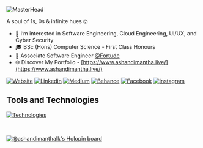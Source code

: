 ![MasterHead](https://mir-s3-cdn-cf.behance.net/project_modules/max_1200/81bb4b165684019.640b6038d133e.gif)

A soul of 1s, 0s & infinite hues 🤓

<!--<h1 align="center">
  Hello!!
  <img src="https://media.giphy.com/media/hvRJCLFzcasrR4ia7z/giphy.gif" width="30px"/>
  I'm Ashan Dimantha.
</h1>-->

- 👀 I’m interested in Software Engineering, Cloud Engineering, UI/UX, and Cyber Security
- 🎓 BSc (Hons) Computer Science - First Class Honours
- 🏢 Associate Software Engineer [@Fortude](https://fortude.co/)
- 🌐 Discover My Portfolio -  [https://www.ashandimantha.live/](https://www.ashandimantha.live/)


<!-- <div align="right"><h5>Connect WIth Me On</h5>
   <a href="https://www.linkedin.com/in/ashandimanthalk/">
    <img src="https://img.shields.io/badge/LinkedIn-blue?style=for-the-badge&logo=linkedin&logoColor=white" alt="LinkedIn Badge"/> -->
    


 [![Website](https://img.shields.io/badge/Portfolio-255E63?style=for-the-badge&logo=About.me&logoColor=white)](https://www.ashandimantha.live/)
  [![Linkedin](https://img.shields.io/badge/LinkedIn-0077B5?style=for-the-badge&logo=linkedin&logoColor=white)](https://www.linkedin.com/in/ashandimanthalk/)
  [![Medium](https://img.shields.io/badge/Medium-12100E?style=for-the-badge&logo=medium&logoColor=white)](https://medium.com/@ashandimanthalk)
  [![Behance](https://img.shields.io/badge/Behance-0054F7?style=for-the-badge&logo=behance&logoColor=white)](https://www.behance.net/ashandimanthalk)
  [![Facebook](https://img.shields.io/badge/Facebook-1877F2?style=for-the-badge&logo=facebook&logoColor=whi)](https://web.facebook.com/ashandimantha.profile/)
  [![instagram](https://img.shields.io/badge/Instagram-E4405F?style=for-the-badge&logo=instagram&logoColor=white)](https://instagram.com/ashandimanthalk)


  
<!--[![Facebook](https://img.shields.io/badge/Facebook-%231877F2.svg?logo=Facebook&logoColor=white)](https://facebook.com/https://facebook.com/ashandimantha.profile) [![Instagram](https://img.shields.io/badge/Instagram-%23E4405F.svg?logo=Instagram&logoColor=white)](https://instagram.com/https://www.instagram.com/ashandimanthalk/) [![LinkedIn](https://img.shields.io/badge/LinkedIn-%230077B5.svg?logo=linkedin&logoColor=white)](https://linkedin.com/in/https://www.linkedin.com/in/ashandimanthalk/) [![Twitter](https://img.shields.io/badge/Twitter-%231DA1F2.svg?logo=Twitter&logoColor=white)](https://twitter.com/https://twitter.com/ashandimanthalk) [![YouTube](https://img.shields.io/badge/YouTube-%23FF0000.svg?logo=YouTube&logoColor=white)](https://youtube.com/@https://youtube.com/ashandimantha) 
[![Behance](https://img.shields.io/badge/Behance-1769ff?logo=behance&logoColor=white)](https://behance.net/https://behance.net/ashandimanthalk)
  </br>
   </br>
</div>-->

 
<div>
    
  ## Tools and Technologies
[![Technologies](https://skillicons.dev/icons?i=react,nextjs,redux,nodejs,expressjs,nestjs,graphql,mongodb,mysql,redis,sass,tailwind,materialui,bootstrap,docker,aws,jest,flutter,dotnet,js,ts,java,py,c,arduino,linux)](https://www.ashandimantha.live/)
    </br>
<!-- ## Software and Tools
[![Softwares](https://skillicons.dev/icons?i=git,npm,yarn,postman,figma)](https://www.ashandimantha.live/) -->

</div>
  
</div>
 </br>

  
  <!-- ## Achievements -->

[![@ashandimanthalk's Holopin board](https://holopin.me/ashandimanthalk)](https://holopin.io/@ashandimanthalk)

<!--  <a href="https://www.credly.com/users/ashandimanthalk/badges">
    <img src="https://images.credly.com/size/680x680/images/af8c6b4e-fc31-47c4-8dcb-eb7a2065dc5b/I2CS__1_.png" title="Introduction to Cyber Security - Cisco Verified" width="100px" style="display:inline-block; margin-right: 30px;"/>
  </a> -->









